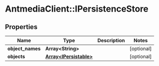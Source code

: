 # AntmediaClient::IPersistenceStore

## Properties
Name | Type | Description | Notes
------------ | ------------- | ------------- | -------------
**object_names** | **Array&lt;String&gt;** |  | [optional] 
**objects** | [**Array&lt;IPersistable&gt;**](IPersistable.md) |  | [optional] 


